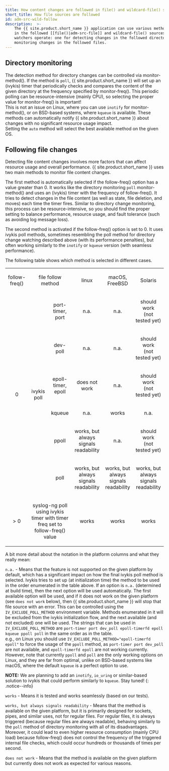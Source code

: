 ```yaml
---
title: How content changes are followed in file() and wildcard-file() sources
short_title: How file sources are followed
id: adm-src-wild-follow
description:  >-
    The {{ site.product.short_name }} application can use various methods to detect changes
    in the followed [[file()|adm-src-file]] and wildcard-file() sources. Under the hood, two different change
    watchers operate: one for detecting changes in the followed directories and one for
    monitoring changes in the followed files.
---
```


## Directory monitoring

The detection method for directory changes can be controlled via monitor-method(). If the method is `poll`, {{ site.product.short_name }} will set up an (ivykis) timer that periodically checks and compares the content of the given directory at the frequency specified by monitor-freq(). This periodic polling can be resource-intensive (mainly CPU), so selecting the proper value for monitor-freq() is important!\
This is not an issue on Linux, where you can use `inotify` for monitor-method(), or on BSD-based systems, where `kqueue` is available. These methods can automatically notify {{ site.product.short_name }} about changes with no significant resource usage impact.\
Setting the `auto` method will select the best available method on the given OS.

## Following file changes

Detecting file content changes involves more factors that can affect resource usage and overall performance. {{ site.product.short_name }} uses two main methods to monitor file content changes.

The first method is automatically selected if the follow-freq() option has a value greater than 0. It works like the directory monitoring `poll` monitor-method() and uses an (ivykis) timer with the frequency of follow-freq(). It tries to detect changes in the file content (as well as state, file deletion, and moves) each time the timer fires. Similar to directory change monitoring, this process can be resource-intensive, so you should find the proper setting to balance performance, resource usage, and fault tolerance (such as avoiding log message loss).

The second method is activated if the follow-freq() option is set to 0. It uses ivykis poll methods, sometimes resembling the poll method for directory change watching described above (with its performance penalties), but often working similarly to the `inotify` or `kqueue` version (with seamless performance).

The following table shows which method is selected in different cases.

<table border="0" cellspacing="0" cellpadding="0" width="1397">
  <tr>
    <td width="99" class="right-edged-col">
      <p align="center">follow-freq()</p>
    </td>
    <td width="200" colspan="2" class="right-edged-col">
      <p align="center">file follow method</p>
    </td>
    <td width="151" class="right-edged-col">
      <p align="center">linux</p>
    </td>
    <td width="152" class="right-edged-col">
      <p align="center">macOS, FreeBSD</p>
    </td>
    <td width="153">
      <p align="center">Solaris</p>
    </td>
  </tr>
  <tr>
    <td width="99" rowspan="6" class="right-edged-col">
      <p align="center">0</p>
    </td>
    <td width="150" rowspan="6" class="right-edged-col">
      <p align="center">ivykis poll</p>
    </td>
    <td width="152" class="right-edged-col">
      <p align="center">port-timer, port</p>
    </td>
    <td width="151" class="right-edged-col">
      <p align="center">n.a.</p>
    </td>
    <td width="152" class="right-edged-col">
      <p align="center">n.a.</p>
    </td>
    <td width="153">
      <p align="center">should work<br>(not tested yet)</p>
    </td>
  </tr>
  <tr>
    <td width="152" class="right-edged-col">
      <p align="center">dev-poll</p>
    </td>
    <td width="151" class="right-edged-col">
      <p align="center">n.a.</p>
    </td>
    <td width="152" class="right-edged-col">
      <p align="center">n.a.</p>
    </td>
    <td width="153">
      <p align="center">should work<br>(not tested yet)</p>
    </td>
  </tr>
  <tr>
    <td width="152" class="right-edged-col">
      <p align="center">epoll-timer, epoll</p>
    </td>
    <td width="151" class="right-edged-col">
      <p align="center">does not work </p>
    </td>
    <td width="152" class="right-edged-col">
      <p align="center">n.a.</p>
    </td>
    <td width="153">
      <p align="center">should work<br>(not tested yet)</p>
    </td>
  </tr>
  <tr>
    <td width="152" class="right-edged-col">
      <p align="center">kqueue</p>
    </td>
    <td width="151" class="right-edged-col">
      <p align="center">n.a.</p>
    </td>
    <td width="152" class="right-edged-col">
      <p align="center">works</p>
    </td>
    <td width="153">
      <p align="center">n.a.</p>
    </td>
  </tr>
  <tr>
    <td width="152" class="right-edged-col">
      <p align="center">ppoll</p>
    </td>
    <td width="151" class="right-edged-col">
      <p align="center">works, but always signals readability</p>
    </td>
    <td width="152" class="right-edged-col">
      <p align="center">n.a.</p>
    </td>
    <td width="153">
      <p align="center">should work<br>(not tested yet)</p>
    </td>
  </tr>
  <tr>
    <td width="152" class="right-edged-col">
      <p align="center">poll</p>
    </td>
    <td width="151" class="right-edged-col">
      <p align="center">works, but always signals readability</p>
    </td>
    <td width="152" class="right-edged-col">
      <p align="center">works, but always signals readability</p>
    </td>
    <td width="153">
      <p align="center">works, but always signals readability</p>
    </td>
  </tr>
  <tr>
    <td width="99" rowspan="3" class="right-edged-col">
      <p align="center">&gt; 0</p>
    </td>
    <td width="150" colspan="2" rowspan="3" class="right-edged-col">
      <p align="center">syslog-ng poll<br>using ivykis timer with timer freq set to follow-freq() value</p>
    </td>
    <td width="151" rowspan="3" class="right-edged-col">
      <p align="center">works</p>
    </td>
    <td width="152" rowspan="3" class="right-edged-col">
      <p align="center">works</p>
    </td>
    <td width="153">
      <p align="center">works</p>
    </td>
  </tr>
</table>

A bit more detail about the notation in the platform columns and what they really mean:

`n.a.` - Means that the feature is not supported on the given platform by default, which has a significant impact on how the final ivykis poll method is selected. Ivykis tries to set up (at initialization time) the method to be used in the order enumerated in the table above. If an option is `n.a.` (determined at build time), then the next option will be used automatically. The first available option will be used, and if it does not work on the given platform (see `does not work` below), then {{ site.product.short_name }} will stop that file source with an error. This can be controlled using the `IV_EXCLUDE_POLL_METHOD` environment variable. Methods enumerated in it will be excluded from the ivykis initialization flow, and the next available (and not excluded) one will be used. The strings that can be used in `IV_EXCLUDE_POLL_METHOD` are `port-timer port dev_poll epoll-timerfd epoll kqueue ppoll poll` in the same order as in the table.\
e.g., on Linux you should use `IV_EXCLUDE_POLL_METHOD="epoll-timerfd epoll"` to force the usage of the `ppoll` method, as `port-timer port dev_poll` are not available, and `epoll-timerfd epoll` are not working currently. However, note that currently `ppoll` and `poll` are the only working options on Linux, and they are far from optimal, unlike on BSD-based systems like macOS, where the default `kqueue` is a perfect option to use.

  **NOTE:** We are planning to add an `inotify`, `io_uring` or similar-based solution to ivykis that could perform similarly to `kqueue`. Stay tuned!
  {: .notice--info}

`works` - Means it is tested and works seamlessly (based on our tests).

`works, but always signals readability` - Means that the method is available on the given platform, but it is primarily designed for sockets, pipes, and similar uses, not for regular files. For regular files, it is always triggered (because regular files are always readable), behaving similarly to the `poll` method of directory monitoring with all of its disadvantages. Moreover, it could lead to even higher resource consumption (mainly CPU load) because follow-freq() does not control the frequency of the triggered internal file checks, which could occur hundreds or thousands of times per second.

`does not work` - Means that the method is available on the given platform but currently does not work as expected for various reasons.